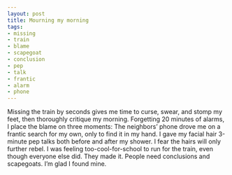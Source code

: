 ```yaml
---
layout: post
title: Mourning my morning
tags:
- missing
- train
- blame
- scapegoat
- conclusion
- pep
- talk
- frantic
- alarm
- phone
---
```

Missing the train by seconds gives me time to curse, swear, and stomp my feet, then thoroughly critique my morning. Forgetting 20 minutes of alarms, I place the blame on three moments:
The neighbors’ phone drove me on a frantic search for my own, only to find it in my hand.
I gave my facial hair 3-minute pep talks both before and after my shower. I fear the hairs will only further rebel.
I was feeling too-cool-for-school to run for the train, even though everyone else did. They made it.
People need conclusions and scapegoats. I’m glad I found mine.
